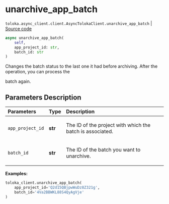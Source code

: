 # unarchive_app_batch
`toloka.async_client.client.AsyncTolokaClient.unarchive_app_batch` | [Source code](https://github.com/Toloka/toloka-kit/blob/v1.2.3/src/async_client/client.py#L0)

```python
async unarchive_app_batch(
    self,
    app_project_id: str,
    batch_id: str
)
```

Changes the batch status to the last one it had before archiving. After the operation, you can process the


batch again.

## Parameters Description

| Parameters | Type | Description |
| :----------| :----| :-----------|
`app_project_id`|**str**|<p>The ID of the project with which the batch is associated.</p>
`batch_id`|**str**|<p>The ID of the batch you want to unarchive.</p>

**Examples:**


```python
toloka_client.unarchive_app_batch(
    app_project_id='Q2d15QBjpwWuDz8Z321g',
    batch_id='4Va2BBWKL88S4QyAgVje'
)
```
